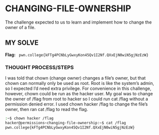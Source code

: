 # CHANGING-FILE-OWNERSHIP
The challenge expected to us to learn and implement how to change the owner of a file.

## MY SOLVE
**Flag:** ` pwn.college{kFTg4PCNbLyGwxyKon45Qv1I2Nf.QXxEjN0wiN5gjNzEzW}`

### THOUGHT PROCESS/STEPS
I was told that chown (change owner) changes a file’s owner, but that chown can normally only be used as root. Root is like the 
system’s admin, so I expected I’d need extra privilege. For convenience in this challenge, however, chown could be run as the 
hacker user. My goal was to change the owner of /flag from root to hacker so I could run cat /flag without a permission denied 
error. I used chown hacker /flag to change the file’s owner, then ran cat /flag to read the flag.


```bash
:~$ chown hacker /flag
hacker@permissions~changing-file-ownership:~$ cat /flag
pwn.college{kFTg4PCNbLyGwxyKon45Qv1I2Nf.QXxEjN0wiN5gjNzEzW}
```
